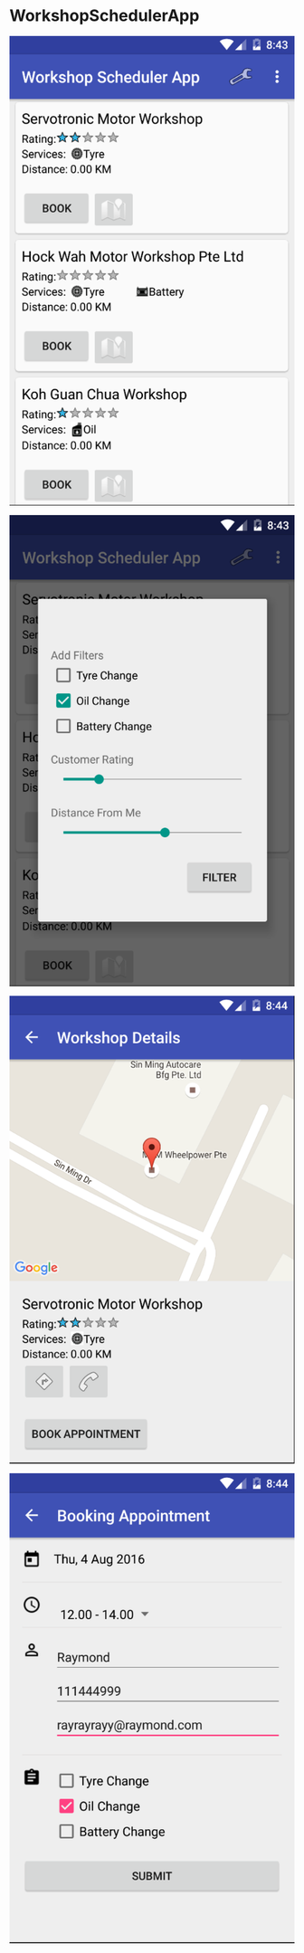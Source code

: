 # WorkshopSchedulerApp

![Main Screen]

![Search Setting Dialog]

![Workshop Detail Screen]

![Booking Screen]

[Main Screen]: https://github.com/raymondlukanta/WorkshopSchedulerApp/blob/master/screenshots/Main%20Screen.png "Main Screen"
[Search Setting Dialog]: https://github.com/raymondlukanta/WorkshopSchedulerApp/blob/master/screenshots/Search%20Setting%20Dialog.png "Search Setting Dialog"
[Workshop Detail Screen]: https://github.com/raymondlukanta/WorkshopSchedulerApp/blob/master/screenshots/Workshop%20Detail%20Screen.png "Workshop Detail Screen"
[Booking Screen]: https://github.com/raymondlukanta/WorkshopSchedulerApp/blob/master/screenshots/Booking%20Screen.png "Booking Screen"
